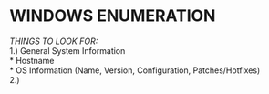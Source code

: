# WINDOWS ENUMERATION
*THINGS TO LOOK FOR:* \
1.) General System Information \
	* Hostname \
	* OS Information (Name, Version, Configuration, Patches/Hotfixes) \
2.) 
